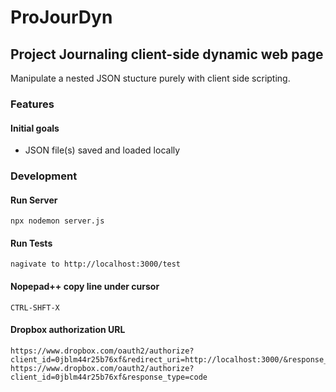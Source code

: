# ProJourDyn
## Project Journaling client-side dynamic web page 
Manipulate a nested JSON stucture purely with client side scripting.

### Features
#### Initial goals
- JSON file(s) saved and loaded locally

### Development
#### Run Server
    npx nodemon server.js
#### Run Tests
    nagivate to http://localhost:3000/test
#### Nopepad++ copy line under cursor
    CTRL-SHFT-X
#### Dropbox authorization URL
    https://www.dropbox.com/oauth2/authorize?client_id=0jblm44r25b76xf&redirect_uri=http://localhost:3000/&response_type=code
    https://www.dropbox.com/oauth2/authorize?client_id=0jblm44r25b76xf&response_type=code

